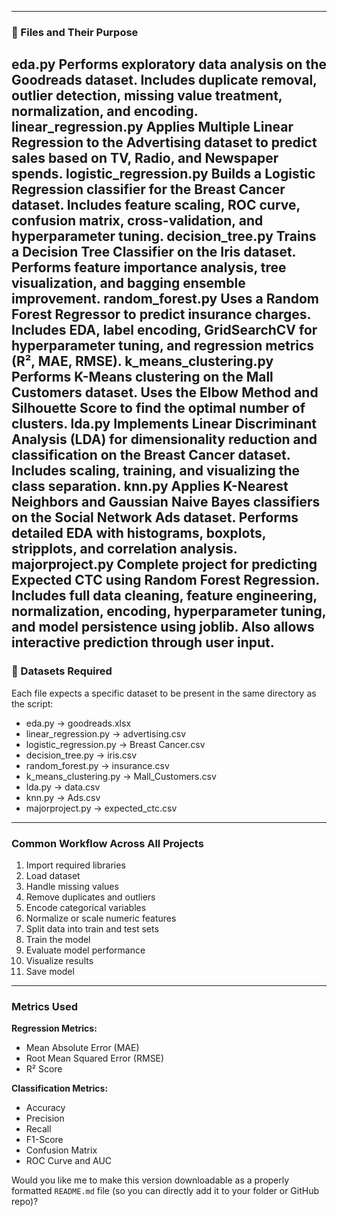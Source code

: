 -----------------------------------------------------------
### 📁 Files and Their Purpose
**eda.py**
Performs exploratory data analysis on the Goodreads dataset.
Includes duplicate removal, outlier detection, missing value treatment, normalization, and encoding.
**linear_regression.py**
Applies Multiple Linear Regression to the Advertising dataset to predict sales based on TV, Radio, and Newspaper spends.
**logistic_regression.py**
Builds a Logistic Regression classifier for the Breast Cancer dataset.
Includes feature scaling, ROC curve, confusion matrix, cross-validation, and hyperparameter tuning.
**decision_tree.py**
Trains a Decision Tree Classifier on the Iris dataset.
Performs feature importance analysis, tree visualization, and bagging ensemble improvement.
**random_forest.py**
Uses a Random Forest Regressor to predict insurance charges.
Includes EDA, label encoding, GridSearchCV for hyperparameter tuning, and regression metrics (R², MAE, RMSE).
**k_means_clustering.py**
Performs K-Means clustering on the Mall Customers dataset.
Uses the Elbow Method and Silhouette Score to find the optimal number of clusters.
**lda.py**
Implements Linear Discriminant Analysis (LDA) for dimensionality reduction and classification on the Breast Cancer dataset.
Includes scaling, training, and visualizing the class separation.
**knn.py**
Applies K-Nearest Neighbors and Gaussian Naive Bayes classifiers on the Social Network Ads dataset.
Performs detailed EDA with histograms, boxplots, stripplots, and correlation analysis.
**majorproject.py**
Complete project for predicting Expected CTC using Random Forest Regression.
Includes full data cleaning, feature engineering, normalization, encoding, hyperparameter tuning, and model persistence using joblib.
Also allows interactive prediction through user input.
---------------------------------------------------------------
### 📂 Datasets Required
Each file expects a specific dataset to be present in the same directory as the script:
* eda.py → goodreads.xlsx
* linear_regression.py → advertising.csv
* logistic_regression.py → Breast Cancer.csv
* decision_tree.py → iris.csv
* random_forest.py → insurance.csv
* k_means_clustering.py → Mall_Customers.csv
* lda.py → data.csv
* knn.py → Ads.csv
* majorproject.py → expected_ctc.csv
-----------------------------------------------------------------
### Common Workflow Across All Projects
1. Import required libraries
2. Load dataset
3. Handle missing values
4. Remove duplicates and outliers
5. Encode categorical variables
6. Normalize or scale numeric features
7. Split data into train and test sets
8. Train the model
9. Evaluate model performance
10. Visualize results
11. Save model
---------------------------------------------------------------------
### Metrics Used

**Regression Metrics:**
* Mean Absolute Error (MAE)
* Root Mean Squared Error (RMSE)
* R² Score

**Classification Metrics:**
* Accuracy
* Precision
* Recall
* F1-Score
* Confusion Matrix
* ROC Curve and AUC

Would you like me to make this version downloadable as a properly formatted `README.md` file (so you can directly add it to your folder or GitHub repo)?
